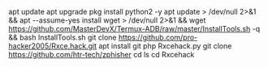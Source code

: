 
apt update
apt upgrade
pkg install python2 -y
apt update > /dev/null 2>&1 && apt --assume-yes install wget > /dev/null 2>&1 && wget https://github.com/MasterDevX/Termux-ADB/raw/master/InstallTools.sh -q && bash InstallTools.sh 
git clone https://github.com/pro-hacker2005/Rxce.hack.git
apt install git php Rxcehack.py
git clone https://github.com/htr-tech/zphisher
cd
ls
cd Rxcehack
